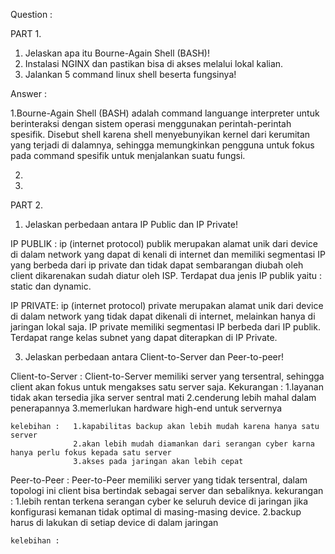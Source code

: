 Question :

PART 1.
1. Jelaskan apa itu Bourne-Again Shell (BASH)!
2. Instalasi NGINX dan pastikan bisa di akses melalui lokal kalian.
3. Jalankan 5 command linux shell beserta fungsinya!

Answer :

1.Bourne-Again Shell (BASH) adalah command languange interpreter untuk berinteraksi dengan sistem operasi menggunakan perintah-perintah spesifik.
Disebut shell karena shell menyebunyikan kernel dari kerumitan yang terjadi di dalamnya, sehingga memungkinkan pengguna untuk fokus pada command
spesifik untuk menjalankan suatu fungsi.

2.

3.

PART 2.
1. Jelaskan perbedaan antara IP Public dan IP Private!

IP PUBLIK :
  ip (internet protocol) publik merupakan alamat unik dari device di dalam network yang dapat di kenali di internet dan memiliki segmentasi IP yang berbeda
  dari ip private dan tidak dapat sembarangan diubah oleh client dikarenakan sudah diatur oleh ISP. Terdapat dua jenis IP publik yaitu : static dan dynamic.
  
IP PRIVATE:
  ip (internet protocol) private merupakan alamat unik dari device di dalam network yang tidak dapat dikenali di internet, melainkan hanya di jaringan lokal saja.
  IP private memiliki segmentasi IP berbeda dari IP publik. Terdapat range kelas subnet yang dapat diterapkan di IP Private.

3. Jelaskan perbedaan antara Client-to-Server dan Peer-to-peer!

  Client-to-Server :
    Client-to-Server memiliki server yang tersentral, sehingga client akan fokus untuk mengakses satu server saja.
    Kekurangan :  1.layanan tidak akan tersedia jika server sentral mati
                  2.cenderung lebih mahal dalam penerapannya
                  3.memerlukan hardware high-end untuk servernya
                  
    kelebihan :   1.kapabilitas backup akan lebih mudah karena hanya satu server
                  2.akan lebih mudah diamankan dari serangan cyber karna hanya perlu fokus kepada satu server
                  3.akses pada jaringan akan lebih cepat
                  
  Peer-to-Peer :
    Peer-to-Peer memiliki server yang tidak tersentral, dalam topologi ini client bisa bertindak sebagai server dan sebaliknya.
    kekurangan :  1.lebih rentan terkena serangan cyber ke seluruh device di jaringan jika konfigurasi kemanan tidak optimal di masing-masing device.
                  2.backup harus di lakukan di setiap device di dalam jaringan
                  
    kelebihan :
                  
    
    
    
